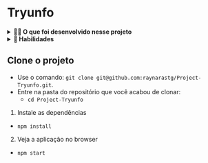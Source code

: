 # Tryunfo

<details>
  <summary><strong>👨‍💻 O que foi desenvolvido nesse projeto</strong></summary><br />

 Neste projeto foi desenvolvido um jogo no estilo Super Trunfo! Ao utilizar essa aplicação a pessoa usuária deverá ser capaz de:

  - Criar um baralho com o tema livre;

  - Adicionar e remover uma carta do baralho;

  - Visualizar todas as cartas que foram adicionadas ao baralho;

  - Jogar com o baralho criado.

</details>

<details>
  <summary><strong>💫 Habilidades</strong></summary><br />

Neste projeto foi aplicado os seguintes conceitos:

  - Ler o estado de um componente e usá-lo para alterar o que exibimos no browser

  - Inicializar um componente, dando a ele um estado pré-definido

  - Atualizar o estado de um componente

  - Capturar eventos utilizando a sintaxe do React

  - Criar formulários utilizando sintaxe JSX com as tags: `input`, `textarea`, `select`, `form`, `checkbox`

  - Transmitir informações de componentes filhos para componentes pais via callbacks
  
</details>


## Clone o projeto

- Use o comando: `git clone git@github.com:raynarastg/Project-Tryunfo.git`.
- Entre na pasta do repositório que você acabou de clonar:
  - `cd Project-Tryunfo`

1. Instale as dependências

- `npm install`

2. Veja a aplicação no browser

- `npm start`


</details><br />
